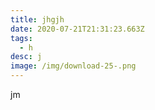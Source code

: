 ```yaml
---
title: jhgjh
date: 2020-07-21T21:31:23.663Z
tags:
  - h
desc: j
image: /img/download-25-.png
---
```

jm